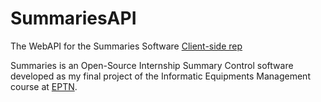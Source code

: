 # SummariesAPI
The WebAPI for the Summaries Software
[Client-side rep](https://github.com/JoaoRodrigoGoncalves/Summaries)

Summaries is an Open-Source Internship Summary Control software developed as my final project of the Informatic Equipments Management course at [EPTN](https://eptn.pt).


